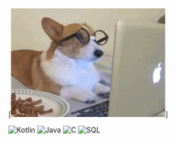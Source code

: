[![Header](https://github.com/MarinaPearl/MarinaPearl/blob/main/assets/37JA.gif)]

![Kotlin](https://img.shields.io/badge/-Kotlin-000000?style=for-the-badge&logo=kotlin&logoColor=9900ff)
![Java](https://img.shields.io/badge/-Java-000000?style=for-the-badge&logo=java&logoColor=f88c00)
![C](https://img.shields.io/badge/-C-000000?style=for-the-badge&logo=C&logoColor=0000ff)
![SQL](https://img.shields.io/badge/-SQL-000000?style=for-the-badge&logo=mysql&logoColor=ffffff)


